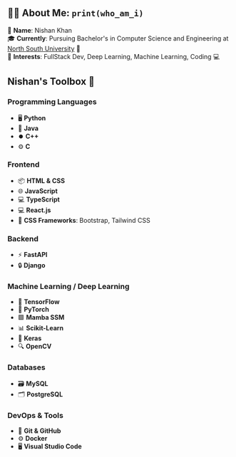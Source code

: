 ## 👨‍💻 About Me: `print(who_am_i)`

🌟 **Name**: Nishan Khan  
🎓 **Currently**: Pursuing Bachelor's in Computer Science and Engineering at [North South University](https://www.northsouth.edu/) 🏫  
🚀 **Interests**: FullStack Dev, Deep Learning, Machine Learning, Coding 💻  

## Nishan's Toolbox 🔧

### Programming Languages
- 🖥️ **Python**
- 🔄 **Java**
- ⏺️ **C++**
- ⚙️ **C**

### Frontend
- 📦 **HTML & CSS**
- 🌐 **JavaScript**
- 💻 **TypeScript**
- 💻 **React.js**
- 🎨 **CSS Frameworks**: Bootstrap, Tailwind CSS

### Backend
- ⚡ **FastAPI**
- 🔒 **Django**

### Machine Learning / Deep Learning
- 🤖 **TensorFlow**
- 🧠 **PyTorch**
- 🟩 **Mamba SSM**
- 📊 **Scikit-Learn**
- 📐 **Keras**
- 🔍 **OpenCV**

### Databases
- 🗃️ **MySQL**
- 🗂️ **PostgreSQL**

### DevOps & Tools
- 🔨 **Git & GitHub**
- ⚙️ **Docker**
- 🖥️ **Visual Studio Code**
